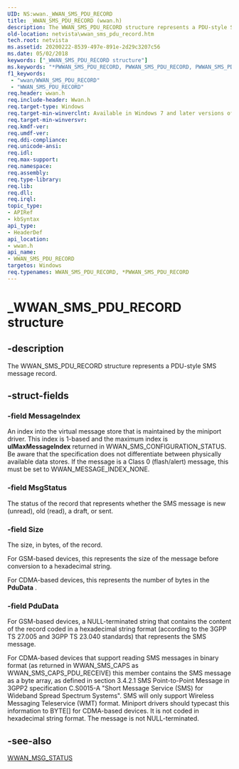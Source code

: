 ```yaml
---
UID: NS:wwan._WWAN_SMS_PDU_RECORD
title: _WWAN_SMS_PDU_RECORD (wwan.h)
description: The WWAN_SMS_PDU_RECORD structure represents a PDU-style SMS message record.
old-location: netvista\wwan_sms_pdu_record.htm
tech.root: netvista
ms.assetid: 20200222-8539-497e-891e-2d29c3207c56
ms.date: 05/02/2018
keywords: ["_WWAN_SMS_PDU_RECORD structure"]
ms.keywords: "*PWWAN_SMS_PDU_RECORD, PWWAN_SMS_PDU_RECORD, PWWAN_SMS_PDU_RECORD structure pointer [Network Drivers Starting with Windows Vista], WWAN_SMS_PDU_RECORD, WWAN_SMS_PDU_RECORD structure [Network Drivers Starting with Windows Vista], WwanRef_b21c5d84-e8d4-4cf4-9942-f6f1a14c23c0.xml, _WWAN_SMS_PDU_RECORD, netvista.wwan_sms_pdu_record, wwan/PWWAN_SMS_PDU_RECORD, wwan/WWAN_SMS_PDU_RECORD"
f1_keywords:
 - "wwan/WWAN_SMS_PDU_RECORD"
 - "WWAN_SMS_PDU_RECORD"
req.header: wwan.h
req.include-header: Wwan.h
req.target-type: Windows
req.target-min-winverclnt: Available in Windows 7 and later versions of Windows.
req.target-min-winversvr: 
req.kmdf-ver: 
req.umdf-ver: 
req.ddi-compliance: 
req.unicode-ansi: 
req.idl: 
req.max-support: 
req.namespace: 
req.assembly: 
req.type-library: 
req.lib: 
req.dll: 
req.irql: 
topic_type:
- APIRef
- kbSyntax
api_type:
- HeaderDef
api_location:
- wwan.h
api_name:
- WWAN_SMS_PDU_RECORD
targetos: Windows
req.typenames: WWAN_SMS_PDU_RECORD, *PWWAN_SMS_PDU_RECORD
---
```


# _WWAN_SMS_PDU_RECORD structure


## -description


The WWAN_SMS_PDU_RECORD structure represents a PDU-style SMS message record.


## -struct-fields




### -field MessageIndex

An index into the virtual message store that is maintained by the miniport driver. This index is
     1-based and the maximum index is 
     <b>ulMaxMessageIndex</b> returned in WWAN_SMS_CONFIGURATION_STATUS. Be aware that the specification does
     not differentiate between physically available data stores. If the message is a Class 0 (flash/alert)
     message, this must be set to WWAN_MESSAGE_INDEX_NONE.


### -field MsgStatus

The status of the record that represents whether the SMS message is new (unread), old (read), a
     draft, or sent.


### -field Size

The size, in bytes, of the record.
     

For GSM-based devices, this represents the size of the message before conversion to a hexadecimal
     string.

For CDMA-based devices, this represents the number of bytes in the 
     <b>PduData</b> .


### -field PduData

For GSM-based devices, a NULL-terminated string that contains the content of the record coded in a
     hexadecimal string format (according to the 3GPP TS 27.005 and 3GPP TS 23.040 standards) that represents
     the SMS message. 
     

For CDMA-based devices that support reading SMS messages in binary format (as returned in
     WWAN_SMS_CAPS as WWAN_SMS_CAPS_PDU_RECEIVE) this member contains the SMS message as a byte array, as
     defined in section 3.4.2.1 SMS Point-to-Point Message in 3GPP2 specification C.S0015-A "Short Message
     Service (SMS) for Wideband Spread Spectrum Systems". SMS will only support Wireless Messaging
     Teleservice (WMT) format. Miniport drivers should typecast this information to BYTE[] for CDMA-based
     devices. It is not coded in hexadecimal string format. The message is not NULL-terminated.


## -see-also




<a href="https://docs.microsoft.com/windows-hardware/drivers/ddi/wwan/ne-wwan-_wwan_msg_status">WWAN_MSG_STATUS</a>
 

 

